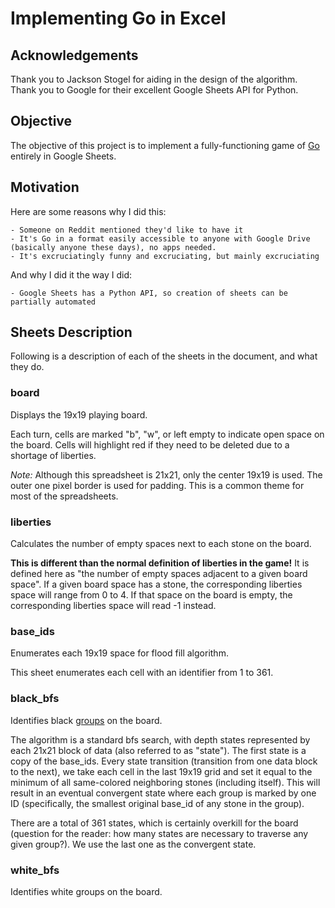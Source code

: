 # Implementing Go in Excel

## Acknowledgements
Thank you to Jackson Stogel for aiding in the design of the algorithm. Thank you to Google for their excellent Google Sheets API for Python.

## Objective

The objective of this project is to implement a fully-functioning game of [Go](https://en.wikipedia.org/wiki/Go\_\(game\)) entirely in Google Sheets.

## Motivation

Here are some reasons why I did this:

    - Someone on Reddit mentioned they'd like to have it
    - It's Go in a format easily accessible to anyone with Google Drive (basically anyone these days), no apps needed.
    - It's excruciatingly funny and excruciating, but mainly excruciating

And why I did it the way I did:

    - Google Sheets has a Python API, so creation of sheets can be partially automated

## Sheets Description

Following is a description of each of the sheets in the document, and what they do.

### board
Displays the 19x19 playing board.

Each turn, cells are marked "b", "w", or left empty to indicate open space on the board. Cells will highlight red if they need to be deleted due to a shortage of liberties.

*Note:* Although this spreadsheet is 21x21, only the center 19x19 is used. The outer one pixel border is used for padding. This is a common theme for most of the spreadsheets.

### liberties
Calculates the number of empty spaces next to each stone on the board.

**This is different than the normal definition of liberties in the game!** It is defined here as "the number of empty spaces adjacent to a given board space". If a given board space has a stone, the corresponding liberties space will range from 0 to 4. If that space on the board is empty, the corresponding liberties space will read -1 instead.

### base\_ids
Enumerates each 19x19 space for flood fill algorithm.

This sheet enumerates each cell with an identifier from 1 to 361.

### black\_bfs
Identifies black [groups](https://en.wikipedia.org/wiki/Go\_\(game\)) on the board.

The algorithm is a standard bfs search, with depth states represented by each 21x21 block of data (also referred to as "state"). The first state is a copy of the base\_ids. Every state transition (transition from one data block to the next), we take each cell in the last 19x19 grid and set it equal to the minimum of all same-colored neighboring stones (including itself). This will result in an eventual convergent state where each group is marked by one ID (specifically, the smallest original base\_id of any stone in the group).

There are a total of 361 states, which is certainly overkill for the board (question for the reader: how many states are necessary to traverse any given group?). We use the last one as the convergent state.

### white\_bfs
Identifies white groups on the board.
